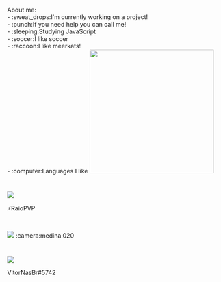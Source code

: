 

<br>
About me:
<br>
- :sweat_drops:I'm currently working on a project!
<br>
- :punch:If you need help you can call me!
<br>
- :sleeping:Studying JavaScript
<br>
- :soccer:I like soccer
<br>
- :raccoon:I like meerkats!
<br>
- :computer:Languages I like


<img src="https://cdn.discordapp.com/attachments/819667765123219486/830082197859991592/Sem_Titulo-2.png" width="290vw">


#

<img src="https://cdn.discordapp.com/attachments/819667765123219486/830267683996041256/1.png">

⚡RaioPVP

#


<img src="https://cdn.discordapp.com/attachments/819667765123219486/830266377046458399/1.png">
:camera:medina.020

#

<img src="https://cdn.discordapp.com/attachments/819667765123219486/830267116388614144/1.png">

VitorNasBr#5742
